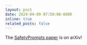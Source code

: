 ```yaml
---
layout: post
date: 2024-04-09 07:59:00-0400
inline: true
related_posts: false
---
```


The [SafetyPrompts paper](https://arxiv.org/abs/2404.05399) is on arXiv!